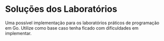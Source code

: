 # Soluções dos Laboratórios

Uma possível implementação para os laboratórios práticos de programação em Go.
Utilize como base caso tenha ficado com dificuldades em implementar.